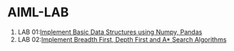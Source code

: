 # AIML-LAB
1. LAB 01:[Implement Basic Data Structures using Numpy, Pandas](https://github.com/DEEPAK-RAMGIRI/AIML-LAB/blob/main/LAB_001.ipynb)
2. LAB 02:[Implement Breadth First, Depth First and A* Search Algorithms](https://github.com/DEEPAK-RAMGIRI/AIML-LAB/blob/main/LAB_002.ipynb)
